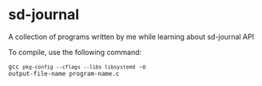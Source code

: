 # sd-journal
A collection of programs written by me while learning about sd-journal API

To compile, use the following command:

<code>gcc `pkg-config --cflags --libs libsystemd` -o output-file-name program-name.c</code>
